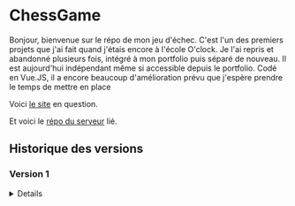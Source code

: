 # ChessGame

Bonjour, bienvenue sur le répo de mon jeu d'échec. C'est l'un des premiers projets que j'ai fait quand j'étais encore à l'école O'clock. Je l'ai repris et abandonné plusieurs fois, intégré à mon portfolio puis séparé de nouveau. Il est aujourd'hui indépendant même si accessible depuis le portfolio. Codé en Vue.JS, il a encore beaucoup d'amélioration prévu que j'espère prendre le temps de mettre en place

Voici [le site](http://chessgame.rial7539.odns.fr/) en question.

Et voici le [répo du serveur](https://github.com/Alexandre-RICHARD/Portfolio-Back) lié.

## Historique des versions

### Version 1

<details>

### 1.0.0 `5 août 2023`

-   Création du repo unique pour ce projet et premier commit malgré l'état déjà avancé du projet

### 1.0.1 `12 août 2023`

-   Finiolage de petits détails pour la mise en prod commune avec tous les autres projets
-   Rajout d'un htaccess pour bien gérer l'accès à l'index.html une fois hébergé
-   Rajout du htaccess au .gitignore
-   Remaniement du webpack.config.js, du package.json et du readme.md
-   Changement du favicon

### 1.0.2 `13 août 2023`

-   Mise à jour des packages npm
-   Rajout d'un script pnpm pour mettre à jour plus facilement les dépendances

### 1.0.3 `18 août 2023`

-   Rajout de deux lignes de configurations pour webpack et vueJS

</details>